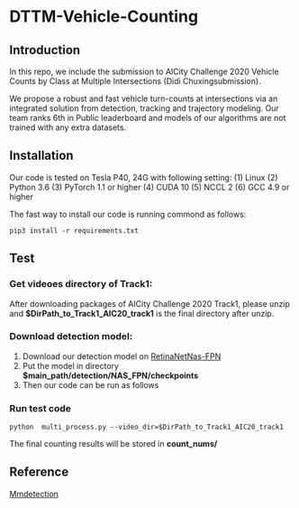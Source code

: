 # DTTM-Vehicle-Counting
## Introduction
In this repo, we include the submission to AICity Challenge 2020 Vehicle Counts by Class at Multiple Intersections (Didi Chuxingsubmission).

We propose a robust and fast vehicle turn-counts at intersections via an integrated solution from detection, tracking and trajectory modeling. 
Our team ranks 6th in Public leaderboard and models of our algorithms are not trained with any extra datasets. 

## Installation
Our code is tested on Tesla P40, 24G with following setting:
(1) Linux
(2) Python 3.6
(3) PyTorch 1.1 or higher
(4) CUDA 10
(5) NCCL 2
(6) GCC 4.9 or higher

The fast way to install our code is running commond as follows:
```
pip3 install -r requirements.txt
```
## Test
### Get videoes directory of Track1:
After downloading packages of AICity Challenge 2020 Track1, please unzip and **$DirPath\_to\_Track1\_AIC20\_track1** is the final directory after unzip.
### Download detection model:
1. Download our detection model on [RetinaNetNas-FPN](https://drive.google.com/drive/folders/1cEBRVSXJH_f6BNr_LvISRZmuMuIXnXPC) 
2. Put the model in directory **$main\_path/detection/NAS\_FPN/checkpoints**
3. Then our code can be run as follows
### Run test code 
```
python  multi_process.py --video_dir=$DirPath_to_Track1_AIC20_track1
```
The final counting results will be stored in **count_nums/**  

## Reference
[Mmdetection](https://github.com/open-mmlab/mmdetection)

 
